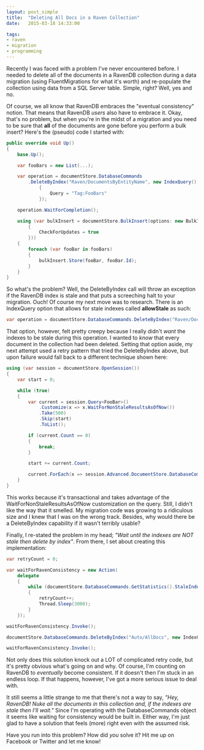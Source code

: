 ```yaml
---
layout: post_simple
title:  "Deleting All Docs in a Raven Collection"
date:   2015-03-18 14:33:00

tags:
- raven
- migration
- programming
---
```


Recently I was faced with a problem I've never encountered before. I needed to delete all of the documents in a RavenDB collection during a data migration (using FluentMigrations for what it's worth) and re-populate the collection using data from a SQL Server table. Simple, right? Well, yes and no.

Of course, we all know that RavenDB embraces the "eventual consistency" notion. That means that RavenDB *users* also have to embrace it. Okay, that's no problem, but when you're in the midst of a migration and you need to be sure that **all** of the documents are gone before you perform a bulk insert? Here's the (pseudo) code I started with:

```csharp
public override void Up()
{
    base.Up();

    var fooBars = new List(...);

    var operation = documentStore.DatabaseCommands
        .DeleteByIndex("Raven/DocumentsByEntityName", new IndexQuery()
            {
                Query = "Tag:FooBars"
            });

    operation.WaitForCompletion();

    using (var bulkInsert = documentStore.BulkInsert(options: new BulkInsertOptions
        {
            CheckForUpdates = true
        }))
    {
        foreach (var fooBar in fooBars)
        {
            bulkInsert.Store(fooBar, fooBar.Id);
        }
    }
}
```

So what's the problem? Well, the DeleteByIndex call will throw an exception if the RavenDB index is stale and
that puts a screeching halt to your migration. Ouch! Of course my next move was to research. There is an IndexQuery option that allows for stale indexes called **allowStale** as such:

```csharp
var operation = documentStore.DatabaseCommands.DeleteByIndex("Raven/DocumentsByEntityName", new IndexQuery() { Query = "Tag:FooBars" }, allowStale: false);
```

That option, however, felt pretty creepy because I really didn't *want* the indexes to be stale during this operation. I wanted to *know* that every document in the collection had been deleted. Setting that option aside, my next attempt used a retry pattern that tried the DeleteByIndex above, but upon failure would fall back to a different technique shown here:

```csharp
using (var session = documentStore.OpenSession())
{
    var start = 0;

    while (true)
    {
        var current = session.Query<FooBar>()
            .Customize(x => x.WaitForNonStaleResultsAsOfNow())
            .Take(500)
            .Skip(start)
            .ToList();

        if (current.Count == 0)
        {
            break;
        }

        start += current.Count;

        current.ForEach(x => session.Advanced.DocumentStore.DatabaseCommands.Delete(x.Id, null));
    }
}
```

This works because it's transactional and takes advantage of the WaitForNonStaleResultsAsOfNow customization on the query. Still, I didn't like the way that it smelled. My migration code was growing to a ridiculous size and I knew that I was on the wrong track. Besides, why would there be a DeleteByIndex capability if it wasn't terribly usable?

Finally, I re-stated the problem in my head; _"Wait until the indexes are NOT stale then delete by index"_. From there, I set about creating this implementation:

```csharp
var retryCount = 0;

var waitForRavenConsistency = new Action(
    delegate
    {
        while (documentStore.DatabaseCommands.GetStatistics().StaleIndexes.Length != 0)
        {
            retryCount++;
            Thread.Sleep(3000);
        }
    });

waitForRavenConsistency.Invoke();

documentStore.DatabaseCommands.DeleteByIndex("Auto/AllDocs", new IndexQuery { Query = "Tag:FooBars" });

waitForRavenConsistency.Invoke();
```

Not only does this solution knock out a LOT of complicated retry code, but it's pretty obvious what's going on and why. Of course, I'm counting on RavenDB to *eventually* become consistent. If it doesn't then I'm stuck in an endless loop. If that happens, however, I've got a more serious issue to deal with.

It still seems a little strange to me that there's not a way to say, _"Hey, RavenDB! Nuke all the documents in this collection and, if the indexes are stale then I'll wait."_ Since I'm operating with the DatabaseCommands object it seems like waiting for consistency would be built in. Either way, I'm just glad to have a solution that feels (more) right even with the assumed risk.

Have you run into this problem? How did *you* solve it? Hit me up on Facebook or Twitter and let me know!
